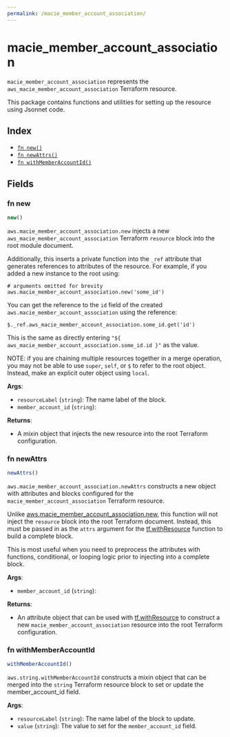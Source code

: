 ```yaml
---
permalink: /macie_member_account_association/
---
```


# macie_member_account_association

`macie_member_account_association` represents the `aws_macie_member_account_association` Terraform resource.



This package contains functions and utilities for setting up the resource using Jsonnet code.


## Index

* [`fn new()`](#fn-new)
* [`fn newAttrs()`](#fn-newattrs)
* [`fn withMemberAccountId()`](#fn-withmemberaccountid)

## Fields

### fn new

```ts
new()
```


`aws.macie_member_account_association.new` injects a new `aws_macie_member_account_association` Terraform `resource`
block into the root module document.

Additionally, this inserts a private function into the `_ref` attribute that generates references to attributes of the
resource. For example, if you added a new instance to the root using:

    # arguments omitted for brevity
    aws.macie_member_account_association.new('some_id')

You can get the reference to the `id` field of the created `aws.macie_member_account_association` using the reference:

    $._ref.aws_macie_member_account_association.some_id.get('id')

This is the same as directly entering `"${ aws_macie_member_account_association.some_id.id }"` as the value.

NOTE: if you are chaining multiple resources together in a merge operation, you may not be able to use `super`, `self`,
or `$` to refer to the root object. Instead, make an explicit outer object using `local`.

**Args**:
  - `resourceLabel` (`string`): The name label of the block.
  - `member_account_id` (`string`): 

**Returns**:
- A mixin object that injects the new resource into the root Terraform configuration.


### fn newAttrs

```ts
newAttrs()
```


`aws.macie_member_account_association.newAttrs` constructs a new object with attributes and blocks configured for the `macie_member_account_association`
Terraform resource.

Unlike [aws.macie_member_account_association.new](#fn-macie_member_account_associationnew), this function will not inject the `resource`
block into the root Terraform document. Instead, this must be passed in as the `attrs` argument for the
[tf.withResource](https://github.com/tf-libsonnet/core/tree/main/docs#fn-withresource) function to build a complete block.

This is most useful when you need to preprocess the attributes with functions, conditional, or looping logic prior to
injecting into a complete block.

**Args**:
  - `member_account_id` (`string`): 

**Returns**:
  - An attribute object that can be used with [tf.withResource](https://github.com/tf-libsonnet/core/tree/main/docs#fn-withresource) to construct a new `macie_member_account_association` resource into the root Terraform configuration.


### fn withMemberAccountId

```ts
withMemberAccountId()
```

`aws.string.withMemberAccountId` constructs a mixin object that can be merged into the `string`
Terraform resource block to set or update the member_account_id field.



**Args**:
  - `resourceLabel` (`string`): The name label of the block to update.
  - `value` (`string`): The value to set for the `member_account_id` field.
